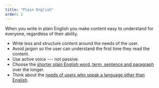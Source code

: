 ```yaml
---
title: "Plain English"
order: 2
---
```


When you write in plain English you make content easy to understand for everyone, regardless of their ability.

- Write less and structure content around the needs of the user.
- Avoid jargon so the user can understand the first time they read the content.
- Use active voice --- not passive.
- Choose the [shorter plain English word, term, sentence and paragraph]() over the longer.
- Think about the [needs of users who speak a language other than English]().
